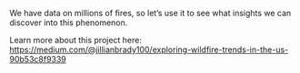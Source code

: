 We have data on millions of fires, so let’s use it to see what insights we can discover into this phenomenon.

Learn more about this project here:
https://medium.com/@jillianbrady100/exploring-wildfire-trends-in-the-us-90b53c8f9339
